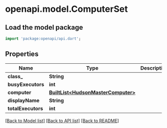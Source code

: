 # openapi.model.ComputerSet

## Load the model package
```dart
import 'package:openapi/api.dart';
```

## Properties
Name | Type | Description | Notes
------------ | ------------- | ------------- | -------------
**class_** | **String** |  | [optional] 
**busyExecutors** | **int** |  | [optional] 
**computer** | [**BuiltList&lt;HudsonMasterComputer&gt;**](HudsonMasterComputer.md) |  | [optional] 
**displayName** | **String** |  | [optional] 
**totalExecutors** | **int** |  | [optional] 

[[Back to Model list]](../README.md#documentation-for-models) [[Back to API list]](../README.md#documentation-for-api-endpoints) [[Back to README]](../README.md)


